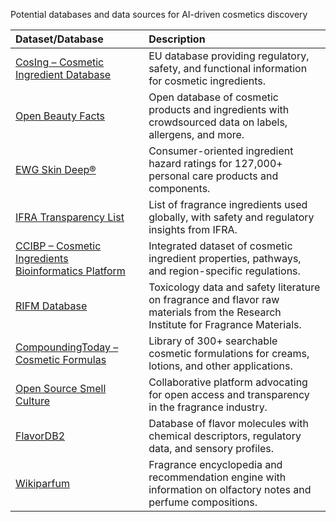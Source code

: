 Potential databases and data sources for AI-driven cosmetics discovery



| Dataset/Database                                                                                                                      | Description                                                                                                                      |
|:--------------------------------------------------------------------------------------------------------------------------------------|:---------------------------------------------------------------------------------------------------------------------------------|
| [CosIng – Cosmetic Ingredient Database](https://single-market-economy.ec.europa.eu/sectors/cosmetics/cosmetic-ingredient-database_en) | EU database providing regulatory, safety, and functional information for cosmetic ingredients.                                   |
| [Open Beauty Facts](https://github.com/openfoodfacts/openbeautyfacts)                                                                 | Open database of cosmetic products and ingredients with crowdsourced data on labels, allergens, and more.                        |
| [EWG Skin Deep®](https://www.ewg.org/skindeep/)                                                                                       | Consumer-oriented ingredient hazard ratings for 127,000+ personal care products and components.                                  |
| [IFRA Transparency List](https://ifrafragrance.org/priorities/ingredients/ifra-transparency-list)                                     | List of fragrance ingredients used globally, with safety and regulatory insights from IFRA.                                      |
| [CCIBP – Cosmetic Ingredients Bioinformatics Platform](https://academic.oup.com/bioinformatics/article/39/7/btad416/7218312)          | Integrated dataset of cosmetic ingredient properties, pathways, and region-specific regulations.                                 |
| [RIFM Database](https://rifm.org/rifm-database/)                                                                                      | Toxicology data and safety literature on fragrance and flavor raw materials from the Research Institute for Fragrance Materials. |
| [CompoundingToday – Cosmetic Formulas](https://compoundingtoday.com/formulation/CosmeticFormula.cfm)                                  | Library of 300+ searchable cosmetic formulations for creams, lotions, and other applications.                                    |
| [Open Source Smell Culture](https://opensourcescent.org/)                                                                             | Collaborative platform advocating for open access and transparency in the fragrance industry.                                    |
| [FlavorDB2](https://cosylab.iiitd.edu.in/flavordb2/)                                                                                  | Database of flavor molecules with chemical descriptors, regulatory data, and sensory profiles.                                   |
| [Wikiparfum](https://www.wikiparfum.com/)                                                                                             | Fragrance encyclopedia and recommendation engine with information on olfactory notes and perfume compositions.                   |